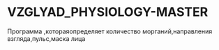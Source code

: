 # VZGLYAD_PHYSIOLOGY-MASTER
Программа ,котораяопределяет количество морганий,направления взгляда,пульс,маска лица
